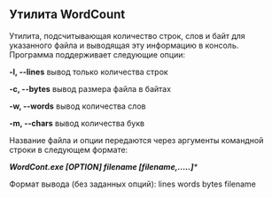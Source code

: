 ## Утилита WordCount

Утилита, подсчитывающая количество строк, слов и байт для указанного файла и выводящая эту информацию в консоль. 	
Программа поддерживает следующие опции:

**-l, --lines**    вывод только количества строк

**-c, --bytes**    вывод размера файла в байтах

**-w, --words**    вывод количества слов

**-m, --chars**     вывод количества букв


Название файла и опции передаются через аргументы командной строки в следующем формате:

_**WordCont.exe [OPTION] filename [filename,.....]***_

Формат вывода (без заданных опций):
  lines words bytes filename



